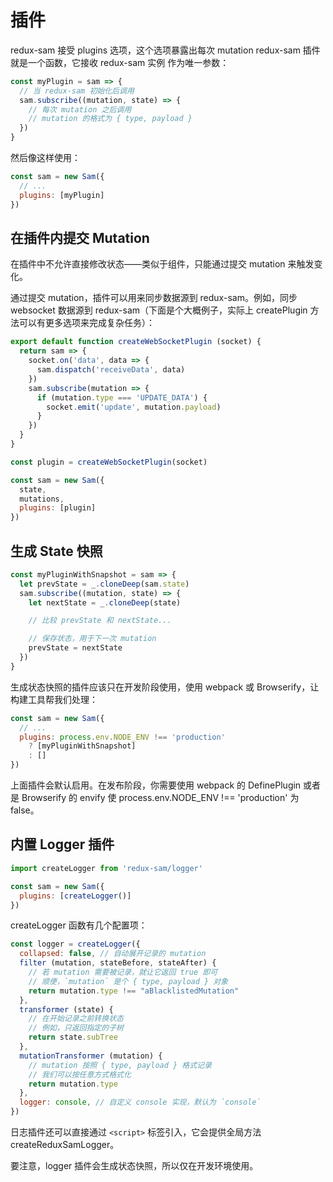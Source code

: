 # 插件

redux-sam 接受 plugins 选项，这个选项暴露出每次 mutation redux-sam 插件就是一个函数，它接收 redux-sam 实例 作为唯一参数：

```js
const myPlugin = sam => {
  // 当 redux-sam 初始化后调用
  sam.subscribe((mutation, state) => {
    // 每次 mutation 之后调用
    // mutation 的格式为 { type, payload }
  })
}

```

然后像这样使用：

```js
const sam = new Sam({
  // ...
  plugins: [myPlugin]
})

```

## 在插件内提交 Mutation

在插件中不允许直接修改状态——类似于组件，只能通过提交 mutation 来触发变化。

通过提交 mutation，插件可以用来同步数据源到 redux-sam。例如，同步 websocket 数据源到 redux-sam（下面是个大概例子，实际上 createPlugin 方法可以有更多选项来完成复杂任务）：

```js
export default function createWebSocketPlugin (socket) {
  return sam => {
    socket.on('data', data => {
      sam.dispatch('receiveData', data)
    })
    sam.subscribe(mutation => {
      if (mutation.type === 'UPDATE_DATA') {
        socket.emit('update', mutation.payload)
      }
    })
  }
}

```

```js
const plugin = createWebSocketPlugin(socket)

const sam = new Sam({
  state,
  mutations,
  plugins: [plugin]
})

```

## 生成 State 快照

```js
const myPluginWithSnapshot = sam => {
  let prevState = _.cloneDeep(sam.state)
  sam.subscribe((mutation, state) => {
    let nextState = _.cloneDeep(state)

    // 比较 prevState 和 nextState...

    // 保存状态，用于下一次 mutation
    prevState = nextState
  })
}

```

生成状态快照的插件应该只在开发阶段使用，使用 webpack 或 Browserify，让构建工具帮我们处理：

```js
const sam = new Sam({
  // ...
  plugins: process.env.NODE_ENV !== 'production'
    ? [myPluginWithSnapshot]
    : []
})

```

上面插件会默认启用。在发布阶段，你需要使用 webpack 的 DefinePlugin 或者是 Browserify 的 envify 使 process.env.NODE_ENV !== 'production' 为 false。

## 内置 Logger 插件

```js
import createLogger from 'redux-sam/logger'

const sam = new Sam({
  plugins: [createLogger()]
})

```

createLogger 函数有几个配置项：

```js
const logger = createLogger({
  collapsed: false, // 自动展开记录的 mutation
  filter (mutation, stateBefore, stateAfter) {
    // 若 mutation 需要被记录，就让它返回 true 即可
    // 顺便，`mutation` 是个 { type, payload } 对象
    return mutation.type !== "aBlacklistedMutation"
  },
  transformer (state) {
    // 在开始记录之前转换状态
    // 例如，只返回指定的子树
    return state.subTree
  },
  mutationTransformer (mutation) {
    // mutation 按照 { type, payload } 格式记录
    // 我们可以按任意方式格式化
    return mutation.type
  },
  logger: console, // 自定义 console 实现，默认为 `console`
})

```

日志插件还可以直接通过 `<script>` 标签引入，它会提供全局方法 createReduxSamLogger。

要注意，logger 插件会生成状态快照，所以仅在开发环境使用。
